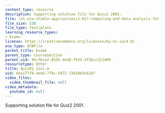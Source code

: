 ```yaml
---
content_type: resource
description: Supporting solution file for Quiz2 2001.
file: /ol-ocw-studio-app/courses/1-017-computing-and-data-analysis-for-environmental-applications-fall-2003/6ea177f8ae4d776c5d7272b3863e5267_Quiz01_2sol.m
file_size: 538
file_type: text/plain
learning_resource_types:
- Exams
license: https://creativecommons.org/licenses/by-nc-sa/4.0/
ocw_type: OCWFile
parent_title: Exams
parent_type: CourseSection
parent_uid: 95cf6ce2-8555-4ed8-f935-4f1bcc321409
resourcetype: Other
title: Quiz01_2sol.m
uid: 6ea177f8-ae4d-776c-5d72-72b3863e5267
video_files:
  video_thumbnail_file: null
video_metadata:
  youtube_id: null
---
```

Supporting solution file for Quiz2 2001.